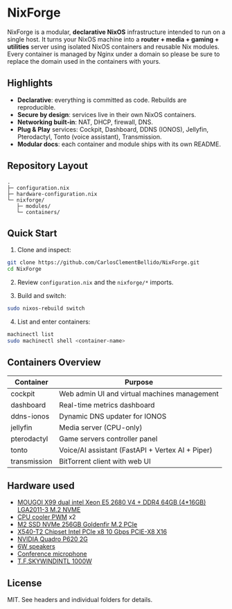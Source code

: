 # NixForge

NixForge is a modular, **declarative NixOS** infrastructure intended to run on a single host.
It turns your NixOS machine into a **router + media + gaming + utilities** server using
isolated NixOS containers and reusable Nix modules.
Every container is managed by Nginx under a domain so please be sure to replace the domain used in the containers with yours.

## Highlights

- **Declarative**: everything is committed as code. Rebuilds are reproducible.
- **Secure by design**: services live in their own NixOS containers.
- **Networking built‑in**: NAT, DHCP, firewall, DNS.
- **Plug & Play** services: Cockpit, Dashboard, DDNS (IONOS), Jellyfin, Pterodactyl, Tonto (voice assistant), Transmission.
- **Modular docs**: each container and module ships with its own README.

## Repository Layout

```
.
├─ configuration.nix
├─ hardware-configuration.nix
└─ nixforge/
   ├─ modules/
   └─ containers/
```

## Quick Start

1) Clone and inspect:

```bash
git clone https://github.com/CarlosClementBellido/NixForge.git
cd NixForge
```

2) Review `configuration.nix` and the `nixforge/*` imports.

3) Build and switch:

```bash
sudo nixos-rebuild switch
```

4) List and enter containers:

```bash
machinectl list
sudo machinectl shell <container-name>
```

## Containers Overview

| Container       | Purpose                                           |
|-----------------|---------------------------------------------------|
| cockpit         | Web admin UI and virtual machines management      |
| dashboard       | Real-time metrics dashboard                       |
| ddns-ionos      | Dynamic DNS updater for IONOS                     |
| jellyfin        | Media server (CPU-only)                           |
| pterodactyl     | Game servers controller panel                     |
| tonto           | Voice/AI assistant (FastAPI + Vertex AI + Piper)  |
| transmission    | BitTorrent client with web UI                     |

## Hardware used

  * [MOUGOl X99 dual intel Xeon E5 2680 V4 + DDR4 64GB (4*16GB) LGA2011-3 M.2 NVME](https://es.aliexpress.com/item/1005008694023094.html)
  * [CPU cooler PWM](https://es.aliexpress.com/item/1005002733070463.html) x2
  * [M2 SSD NVMe 256GB Goldenfir M.2 PCIe](https://es.aliexpress.com/item/1005005067841102.html)
  * [X540-T2 Chipset Intel PCIe x8 10 Gbps PCIE-X8 X16](https://es.aliexpress.com/item/1005005968543474.html)
  * [NVIDIA Quadro P620 2G](https://es.aliexpress.com/item/1005009411170416.html)
  * [6W speakers](https://es.aliexpress.com/item/1005009173612075.html)
  * [Conference microphone](https://es.aliexpress.com/item/1005006712859510.html)
  * [T.F.SKYWINDINTL 1000W](https://es.aliexpress.com/item/1005007987735357.html)

## License

MIT. See headers and individual folders for details.
